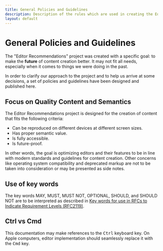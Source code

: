 ```yaml
---
title: General Policies and Guidelines
description: Description of the rules which are used in creating the Editor Recommendations
layout: default
---
```


<div class="page-header">
	<h1>General Policies and Guidelines</h1>
</div>

The "Editor Recommendations" project was created with a specific goal: to make the **future** of content creation
better. It may not fit all needs, especially when it comes to things we were doing in the past.

In order to clarify our approach to the project and to help us arrive at some decisions, a set of policies and guidelines have been
designed and published here.

## Focus on Quality Content and Semantics

The Editor Recommendations project is designed for the creation of content that fits the following criteria:

 * Can be reproduced on different devices at different screen sizes.
 * Has proper semantic value.
 * Is fully accessible.
 * Is future-proof.

In other words, the goal is optimizing editors and their features to be in line with modern standards and guidelines for
content creation. Other concerns like operating system compatibility and deprecated markup are not to be taken into consideration or may be presented as side notes.

## Use of key words

The key words MAY, MUST, MUST NOT, OPTIONAL, SHOULD, and SHOULD NOT are to be interpreted as described in [Key words for use in RFCs to Indicate Requirement Levels (RFC2119)](https://tools.ietf.org/html/rfc2119).

## Ctrl vs Cmd

This documentation may make references to the <kbd>Ctrl</kbd> keyboard key. On Apple computers, editor implementation
should seamlessly replace it with the <kbd>Cmd</kbd> key.
